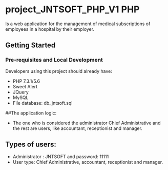 # project_JNTSOFT_PHP_V1 PHP 
Is a web application for the management of medical subscriptions of employees in a hospital by their employer.

## Getting Started

### Pre-requisites and Local Development

Developers using this project should already have:

- PHP 7.3.1/5.6
- Sweet Alert
- JQuery
- MySQL
- File database: db_jntsoft.sql

##The application logic:
- The one who is considered the administrator Chief Administrative and the rest are users, like accountant, receptionist and manager.
## Types of users:
- Administrator : JNTSOFT and password: 11111
- User type: Chief Administrative, accountant, receptionist and manager.
